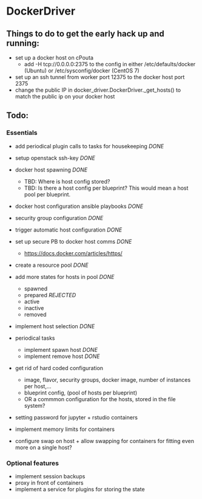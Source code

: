 # DockerDriver

## Things to do to get the early hack up and running:

- set up a docker host on cPouta
    - add -H tcp://0.0.0.0:2375 to the config in either /etc/defaults/docker (Ubuntu) or /etc/sysconfig/docker (CentOS 7)
- set up an ssh tunnel from worker port 12375 to the docker host port 2375
- change the public IP in docker_driver.DockerDriver._get_hosts() to match the public ip on your docker host

## Todo:

### Essentials
- add periodical plugin calls to tasks for housekeeping *DONE* 
- setup openstack ssh-key *DONE*

- docker host spawning *DONE*
    - TBD: Where is host config stored?
    - TBD: Is there a host config per blueprint? This would mean a host pool per blueprint.

- docker host configuration ansible playbooks *DONE*
- security group configuration *DONE*
- trigger automatic host configuration *DONE*

- set up secure PB to docker host comms *DONE*
    - https://docs.docker.com/articles/https/

- create a resource pool *DONE*

- add more states for hosts in pool *DONE*
    - spawned
    - prepared *REJECTED*
    - active
    - inactive
    - removed

- implement host selection *DONE*

- periodical tasks
    - implement spawn host *DONE*
    - implement remove host *DONE*

- get rid of hard coded configuration  
    - image, flavor, security groups, docker image, number of instances per host,...  
    - blueprint config, (pool of hosts per blueprint)
    - OR a commmon configuration for the hosts, stored in the file system?
       
- setting password for jupyter + rstudio containers

- implement memory limits for containers

- configure swap on host + allow swapping for containers for fitting even more on a single host?


### Optional features
- implement session backups
- proxy in front of containers
- implement a service for plugins for storing the state 
